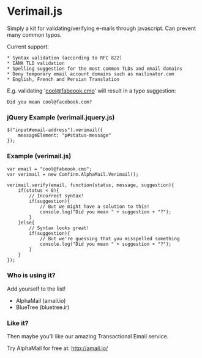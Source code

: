 Verimail.js
======================

Simply a kit for validating/verifying e-mails through javascript. Can prevent many common typos.

Current support:

    * Syntax validation (according to RFC 822)
    * IANA TLD validation
    * Spelling suggestion for the most common TLDs and email domains
    * Deny temporary email account domains such as mailinator.com
    * English, French and Persian Translation

E.g. validating 'cool@fabeook.cmo' will result in a typo suggestion:

    Did you mean cool@facebook.com?

### jQuery Example (verimail.jquery.js)

	$("input#email-address").verimail({
		messageElement: "p#status-message"
	});

### Example (verimail.js)

	var email = "cool@fabeook.cmo";
	var verimail = new Comfirm.AlphaMail.Verimail();
	
	verimail.verify(email, function(status, message, suggestion){
		if(status < 0){
			// Incorrect syntax!
			if(suggestion){
				// But we might have a solution to this!
				console.log("Did you mean " + suggestion + "?");
			}
		}else{
			// Syntax looks great!
			if(suggestion){
				// But we're guessing that you misspelled something
				console.log("Did you mean " + suggestion + "?");
			}
		}
	});

### Who is using it?

Add yourself to the list!

* AlphaMail (amail.io)
* BlueTree  (bluetree.ir)

### Like it?
Then maybe you'll like our amazing Transactional Email service.

Try AlphaMail for free at:
http://amail.io/
